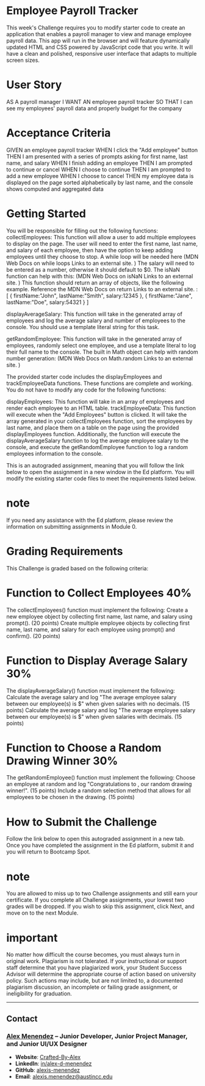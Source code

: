 # Employee Payroll Tracker
This week's Challenge requires you to modify starter code to create an application that enables a payroll manager to view and manage employee payroll data. This app will run in the browser and will feature dynamically updated HTML and CSS powered by JavaScript code that you write. It will have a clean and polished, responsive user interface that adapts to multiple screen sizes.

# User Story
AS A payroll manager
I WANT AN employee payroll tracker
SO THAT I can see my employees' payroll data and properly budget for the company

# Acceptance Criteria
GIVEN an employee payroll tracker
WHEN I click the "Add employee" button
THEN I am presented with a series of prompts asking for first name, last name, and salary
WHEN I finish adding an employee
THEN I am prompted to continue or cancel
WHEN I choose to continue
THEN I am prompted to add a new employee
WHEN I choose to cancel
THEN my employee data is displayed on the page sorted alphabetically by last name, and the console shows computed and aggregated data



# Getting Started
You will be responsible for filling out the following functions:
collectEmployees: This function will allow a user to add multiple employees to display on the page. The user will need to enter the first name, last name, and salary of each employee, then have the option to keep adding employees until they choose to stop. A while loop will be needed here (MDN Web Docs on while loops
Links to an external site.
) The salary will need to be entered as a number, otherwise it should default to $0. The isNaN function can help with this: (MDN Web Docs on isNaN
Links to an external site.
) This function should return an array of objects, like the following example. Reference the MDN Web Docs on return
Links to an external site.
:
   [
        {
            firstName:"John",
            lastName:"Smith",
            salary:12345
        },
        {
            firstName:"Jane",
            lastName:"Doe",
            salary:54321
        }
    ]

displayAverageSalary: This function will take in the generated array of employees and log the average salary and number of employees to the console. You should use a template literal string for this task.

getRandomEmployee: This function will take in the generated array of employees, randomly select one employee, and use a template literal to log their full name to the console. The built in Math object can help with random number generation: (MDN Web Docs on Math.random
Links to an external site.
)

The provided starter code includes the displayEmployees and trackEmployeeData functions. These functions are complete and working. You do not have to modify any code for the following functions:

displayEmployees: This function will take in an array of employees and render each employee to an HTML table.
trackEmployeeData: This function will execute when the "Add Employees" button is clicked. It will take the array generated in your collectEmployees function, sort the employees by last name, and place them on a table on the page using the provided displayEmployees function. Additionally, the function will execute the displayAverageSalary function to log the average employee salary to the console, and execute the getRandomEmployee function to log a random employees information to the console.

This is an autograded assignment, meaning that you will follow the link below to open the assignment in a new window in the Ed platform. You will modify the existing starter code files to meet the requirements listed below.

# note
If you need any assistance with the Ed platform, please review the information on submitting assignments in Module 0.

# Grading Requirements
This Challenge is graded based on the following criteria:

# Function to Collect Employees 40%
The collectEmployees() function must implement the following:
Create a new employee object by collecting first name, last name, and salary using prompt(). (20 points)
Create multiple employee objects by collecting first name, last name, and salary for each employee using prompt() and confirm(). (20 points)

# Function to Display Average Salary 30%
The displayAverageSalary() function must implement the following:
Calculate the average salary and log "The average employee salary between our <numberOfEmployees> employee(s) is $<averageSalaryWithTwoDecimals>" when given salaries with no decimals. (15 points)
Calculate the average salary and log "The average employee salary between our <numberOfEmployees> employee(s) is $<averageSalaryWithTwoDecimals>" when given salaries with decimals. (15 points)

# Function to Choose a Random Drawing Winner 30%
The getRandomEmployee() function must implement the following:
Choose an employee at random and log "Congratulations to <employeeFirstName> <employeeLastName>, our random drawing winner!". (15 points)
Include a random selection method that allows for all employees to be chosen in the drawing. (15 points)


# How to Submit the Challenge
Follow the link below to open this autograded assignment in a new tab. Once you have completed the assignment in the Ed platform, submit it and you will return to Bootcamp Spot.

# note
You are allowed to miss up to two Challenge assignments and still earn your certificate. If you complete all Challenge assignments, your lowest two grades will be dropped. If you wish to skip this assignment, click Next, and move on to the next Module.

# important
No matter how difficult the course becomes, you must always turn in original work. Plagiarism is not tolerated. If your instructional or support staff determine that you have plagiarized work, your Student Success Advisor will determine the appropriate course of action based on university policy. Such actions may include, but are not limited to, a documented plagiarism discussion, an incomplete or failing grade assignment, or ineligibility for graduation.

---

## Contact

### [**Alex Menendez**](https://alex-menendez.onrender.com/) – Junior Developer, Junior Project Manager, and Junior UI/UX Designer

- **Website**: [Crafted-By-Alex](https://alex-menendez.onrender.com/)
- **LinkedIn**: [in/alex-d-menendez](https://www.linkedin.com/in/alex-d-menendez/)
- **GitHub**: [alexis-menendez](https://github.com/alexis-menendez)
- **Email**: [alexis.menendez@austincc.edu](https://alex-menendez.onrender.com/contact)

